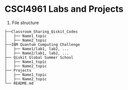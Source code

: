 # CSCI4961 Labs and Projects

1. File structure
```
├──Classroom_Sharing_Qiskit_Codes
│   ├── Name1_topic
│   ├── Name2_topic
├──IBM Quantum Computing Challenge
│   ├── Name1/lab1, lab2, ...
│   ├── Name2/lab1, lab2, ...
├── Qiskit Global Summer School
│   ├── Name1_topic
│   ├── Name2_topic
├── Projects
│   ├── Name1_topic
│   ├── Name2_topic
└── README.md
```  
